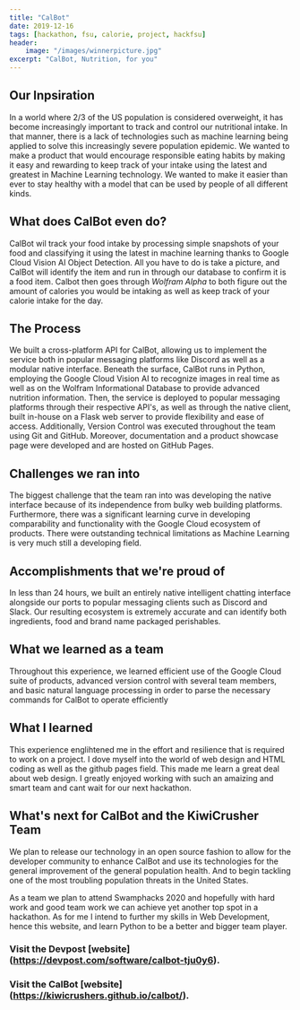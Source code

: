 ```yaml
---
title: "CalBot"
date: 2019-12-16
tags: [hackathon, fsu, calorie, project, hackfsu]
header: 
    image: "/images/winnerpicture.jpg"
excerpt: "CalBot, Nutrition, for you"
---
```

## Our Inpsiration
In a world where 2/3 of the US population is considered overweight, it has become increasingly important to track and control our nutritional intake. In that manner, there is a lack of technologies such as machine learning being applied to solve this increasingly severe population epidemic. We wanted to make a product that would encourage responsible eating habits by making it easy and rewarding to keep track of your intake using the latest and greatest in Machine Learning technology. We wanted to make it easier than ever to stay healthy with a model that can be used by people of all different kinds.

## What does CalBot even do?

CalBot wil track your food intake by processing simple snapshots of your food and classifying it using
the latest in machine learning thanks to Google Cloud Vision AI Object Detection. All you have to do is take a picture,
and CalBot will identify the item and run in through our database to confirm it is a food item. Calbot then goes through 
*Wolfram Alpha* to both figure out the amount of calories you would be intaking as well as keep track of your calorie intake for the day.

## The Process 

We built a cross-platform API for CalBot, allowing us to implement the service both in popular messaging platforms like Discord as well as a modular native interface. Beneath the surface, CalBot runs in Python, employing the Google Cloud Vision AI to recognize images in real time as well as on the Wolfram Informational Database to provide advanced nutrition information. Then, the service is deployed to popular messaging platforms through their respective API's, as well as through the native client, built in-house on a Flask web server to provide flexibility and ease of access. Additionally, Version Control was executed throughout the team using Git and GitHub. Moreover, documentation and a product showcase page were developed and are hosted on GitHub Pages.

## Challenges we ran into

The biggest challenge that the team ran into was developing the native interface because of its independence from bulky web building platforms. Furthermore, there was a significant learning curve in developing comparability and functionality with the Google Cloud ecosystem of products. There were outstanding technical limitations as Machine Learning is very much still a developing field.

## Accomplishments that we're proud of

In less than 24 hours, we built an entirely native intelligent chatting interface alongside our ports to popular messaging clients such as Discord and Slack. Our resulting ecosystem is extremely accurate and can identify both ingredients, food and brand name packaged perishables.

## What we learned as a team

Throughout this experience, we learned efficient use of the Google Cloud suite of products, advanced version control with several team members, and basic natural language processing in order to parse the necessary commands for CalBot to operate efficiently

## What I learned 

This experience englihtened me in the effort and resilience that is required to work on a project. I dove myself into the world of web design and HTML coding as well as the github pages field. This made me learn a great deal about web design. I greatly enjoyed working with such an amaizing and smart team and cant wait for our next hackathon. 

## What's next for CalBot and the KiwiCrusher Team

We plan to release our technology in an open source fashion to allow for the developer community to enhance CalBot and use its technologies for the general improvement of the general population health. And to begin tackling one of the most troubling population threats in the United States.

As a team we plan to attend Swamphacks 2020 and hopefully with hard work and good team work we can achieve yet another top spot in a hackathon. As for me I intend to further my skills in Web Development, hence this website, and learn Python to be a better and bigger team player. 

### Visit the Devpost [website] (https://devpost.com/software/calbot-tju0y6).

### Visit the CalBot [website] (https://kiwicrushers.github.io/calbot/).